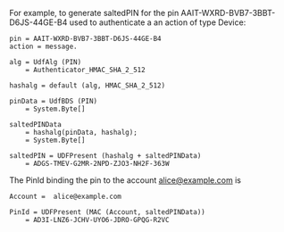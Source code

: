 

For example, to generate saltedPIN for the pin
AAIT-WXRD-BVB7-3BBT-D6JS-44GE-B4 used to authenticate a an action of type Device:

~~~~
pin = AAIT-WXRD-BVB7-3BBT-D6JS-44GE-B4
action = message.

alg = UdfAlg (PIN)
    = Authenticator_HMAC_SHA_2_512

hashalg = default (alg, HMAC_SHA_2_512)

pinData = UdfBDS (PIN)
    = System.Byte[]

saltedPINData 
    = hashalg(pinData, hashalg);
    = System.Byte[]

saltedPIN = UDFPresent (hashalg + saltedPINData)
    = ADGS-TMEV-G2MR-2NPD-ZJO3-NH2F-363W
~~~~

The PinId binding the pin to the account alice@example.com is

~~~~
Account =  alice@example.com 

PinId = UDFPresent (MAC (Account, saltedPINData))
    = AD3I-LNZ6-JCHV-UYO6-JDRO-GPQG-R2VC
~~~~

